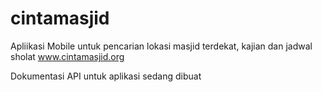 # cintamasjid
Apliikasi Mobile untuk pencarian lokasi masjid terdekat, kajian dan jadwal sholat
www.cintamasjid.org


Dokumentasi API untuk aplikasi sedang dibuat
